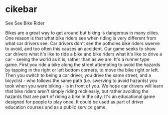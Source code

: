 cikebar
=======

See See Bike Rider

Bikes are a great way to get around but biking is dangerous in many cities. One reason is that what bike riders see when riding is very different from what car drivers see. Car drivers don't see the potholes bike riders swerve to avoid, and too often this causes an accident. Our game seeks to show car drivers what it's like to ride a bike and bike riders what it's like to drive a car - seeing the world as it is, rather than as we are. It's a runner type game. First you ride a bike along the street attempting to avoid the hazards by tapping in the right or left bottom corners, to move the bike right or left. Then you switch to being a car driver, you drive the same street, and a bicyclist - who follows the same path (i.e. swerving to avoid hazards) you took when you were biking - is in front of you. We hope car drivers will learn that bike riders aren't simply riding recklessly, but rather avoiding the hazards that are part of riding a bike in the city. It's an educational game designed for people to play once. It could be used as part of driver education courses and as a public service game.

